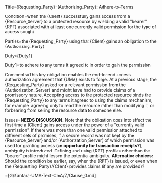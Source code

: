 Title={Requesting_Party}-{Authorizing_Party}: Adhere-to-Terms

Condition=When the {Client} successfully gains access from a {Resource_Server} to a protected resource by wielding a valid "bearer" {RPT} associated with at least one currently valid permission for the type of access sought

Parties=the {Requesting_Party} using that {Client} gains an obligation to the {Authorizing_Party}

Duty={Duty.1}

Duty.1=to adhere to any terms it agreed to in order to gain the permission

Comments=This key obligation enables the end-to-end access authorization agreement that {UMA} exists to forge. At a previous stage, the {Requesting_Party} asked for a relevant permission from the {Authorization_Server} and might have had to provide claims of a promissory nature. Accepting access to the protected resource binds the {Requesting_Party} to any terms it agreed to using the claims mechanism, for example, agreeing only to read the resource rather than modifying it, or forbearing from selling the resource data to someone else.

Issues=<b>NEEDS DISCUSSION.</b> Note that the obligation goes into effect the first time a {Client} gains access under the power of a "currently valid permission". If there was more than one valid permission attached to different sets of promises, if a secure record was not kept by the {Resource_Server} and/or {Authorization_Server} of which permission was used for granting access (<b>an opportunity for transaction receipts?</b>), ambiguity is introduced. Defining and using {RPT} profiles other than the "bearer" profile might lessen the potential ambiguity. <b>Alternative choices:</b> Should the condition be earlier, say, when the {RPT} is issued, or even when the {Requesting_Party}/{Client} provides claims (if any are provided)?

=[G/Kantara-UMA-Text-CmA/Z/Clause_0.md]
